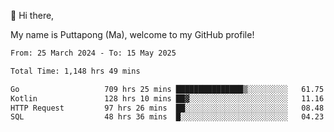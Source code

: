 👋 Hi there,

My name is Puttapong (Ma), welcome to my GitHub profile!

<!--START_SECTION:waka-->

```txt
From: 25 March 2024 - To: 15 May 2025

Total Time: 1,148 hrs 49 mins

Go                   709 hrs 25 mins ███████████████▒░░░░░░░░░   61.75 %
Kotlin               128 hrs 10 mins ██▓░░░░░░░░░░░░░░░░░░░░░░   11.16 %
HTTP Request         97 hrs 26 mins  ██░░░░░░░░░░░░░░░░░░░░░░░   08.48 %
SQL                  48 hrs 36 mins  █░░░░░░░░░░░░░░░░░░░░░░░░   04.23 %
```

<!--END_SECTION:waka-->
